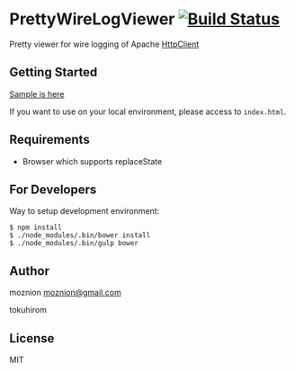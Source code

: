 PrettyWireLogViewer [![Build Status](https://travis-ci.org/moznion/PrettyWireLogViewer.svg)](https://travis-ci.org/moznion/PrettyWireLogViewer)
===================

Pretty viewer for wire logging of Apache [HttpClient](http://hc.apache.org/)

Getting Started
---------------

[Sample is here](https://cyrilc-pro.github.io/PrettyWireLogViewer/)

If you want to use on your local environment, please access to `index.html`.

Requirements
------------

- Browser which supports replaceState

For Developers
--------------

Way to setup development environment:

```
$ npm install
$ ./node_modules/.bin/bower install
$ ./node_modules/.bin/gulp bower
```

Author
------

moznion <moznion@gmail.com>

tokuhirom

License
-------

MIT

